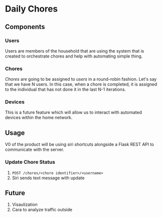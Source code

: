 # Daily Chores
## Components
### Users
Users are members of the household that are using the system that is created to orchestrate chores and help with automating simple thing.

### Chores
*Chores* are going to be assigned to *users* in a round-robin fashion. Let's say that we have N users. In this case, when a chore is completed, it is assigned to the individual that has not done it in the last N-1 iterations.

### Devices
This is a future feature which will allow us to interact with automated devices within the home network.

## Usage
V0 of the product will be using siri shortcuts alongside a Flask REST API to communicate with the server.

### Update Chore Status
1) `POST /chores/<chore identifier>/<username>`
2) Siri sends text message with update


## Future
1) Visaulization
2) Cara to analyze traffic outside
